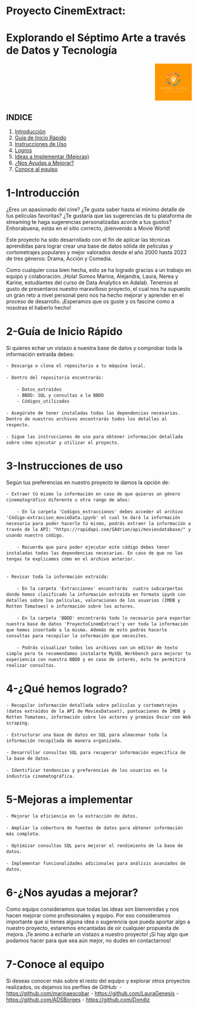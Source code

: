 # Proyecto CinemExtract: 
# Explorando el Séptimo Arte a través de Datos y Tecnología

<div align="right">
  <img src="https://github.com/karinem0/Adalab-proyecto-da-promo-G-modulo-2-team-1/blob/main/logo-equipo.png" alt="Descripción de la imagen" width="100">
</div>


## INDICE

1. [Introducción](#1-introducción)
2. [Guía de Inicio Rápido](#2-guía-de-inicio-rápido)
3. [Instrucciones de Uso](#3-instrucciones-de-uso)
4. [Logros](#4-logros)
5. [Ideas a Implementar (Mejoras)](#5-ideas-a-implementar-mejoras)
6. [¿Nos Ayudas a Mejorar?](#6-nos-ayudas-a-mejorar)
7. [Conoce al equipo](#7-Conoce-al-equipo)

# 1-Introducción 

¿Eres un apasionado del cine? ¿Te gusta saber hasta el mínimo detalle de tus películas favoritas? ¿Te gustaría que las sugerencias de tu plataforma de streaming te haga sugerencias personalizadas acorde a tus gustos? Enhorabuena, estás en el sitio correcto, ¡bienvenido a Movie World! 

Este proyecto ha sido desarrollado con el fin de aplicar las técnicas aprendidas para lograr crear una base de datos sólida de películas y cortometrajes populares y mejor valorados desde el año 2000 hasta 2023 de tres géneros: Drama, Acción y Comedia. 

Como cualquier cosa bien hecha, esto se ha logrado gracias a un trabajo en equipo y colaboración. 
¡Hola! Somos Marina, Alejandra, Laura, Nerea y Karine, estudiantes del curso de Data Analytics en Adalab. 
Tenemos el gusto de presentaros nuestro maravilloso proyecto, el cual nos ha supuesto un gran reto a nivel personal pero nos ha hecho mejorar y aprender en el proceso de desarrollo. 
¡Esperamos que os guste y os fascine como a nosotras el haberlo hecho!


# 2-Guía de Inicio Rápido

Si quieres echar un vistazo a nuestra base de datos y comprobar toda la información extraída debes:

    - Descarga o clona el repositorio a tu máquina local.

    - Dentro del repositorio encontrarás: 

        - Datos_extraídos
        - BBDD: SQL y consultas a la BBDD
        - Códigos_utilizados

    - Asegúrate de tener instaladas todas las dependencias necesarias. Dentro de nuestros archivos encontrarás todos los detalles al respecto. 

    - Sigue las instrucciones de uso para obtener información detallada sobre cómo ejecutar y utilizar el proyecto.


# 3-Instrucciones de uso

Según tus preferencias en nuestro proyecto te damos la opción de:

    - Extraer tú mismo la información en caso de que quieras un género cinematográfico diferente u otro rango de años:

        - En la carpeta 'Codigos_extracciones' debes acceder al archivo 'Código-extraccion_movieData.ipynb' el cual te dará la información necesaria para poder hacerlo tú mismo, podrás extraer la información a través de la API: "https://rapidapi.com/SAdrian/api/moviesdatabase/" y usando nuestro código. 

        - Recuerda que para poder ejecutar este código debes tener instaladas todas las dependencias necesarias. En caso de que no las tengas te explicamos cómo en el archivo anterior. 


    - Revisar toda la información extraída: 

        - En la carpeta 'Extracciones' encontrarás  cuatro subcarpertas donde hemos clasificado la información extraída en formato ipynb con detalles sobre las películas, valoraciones de los usuarios (IMDB y Rotten Tomatoes) e información sobre los actores.

        - En la carpeta 'BBDD' encontrarás todo lo necesario para exportar nuestra base de datos 'ProyectoCinemExtract'y ver toda la información que hemos insertado a la misma. Además de esto podrás hacerle consultas para recopilar la información que necesites. 

        - Podrás visualizar todos los archivos con un editor de texto simple pero te recomendamos instalarte MySQL Workbench para mejorar tu experiencia con nuestra BBDD y en caso de interés, esto te permitirá realizar consultas. 


# 4-¿Qué hemos logrado? 

    - Recopilar información detallada sobre películas y cortometrajes (datos extraídos de la API de MoviesDataset), puntuaciones de IMDB y Rotten Tomatoes, información sobre los actores y premios Oscar con Web scraping. 

    - Estructurar una base de datos en SQL para almacenar toda la información recopilada de manera organizada.

    - Desarrollar consultas SQL para recuperar información específica de la base de datos.

    - Identificar tendencias y preferencias de los usuarios en la industria cinematográfica.


# 5-Mejoras a implementar 

    - Mejorar la eficiencia en la extracción de datos.

    - Ampliar la cobertura de fuentes de datos para obtener información más completa.

    - Optimizar consultas SQL para mejorar el rendimiento de la base de datos.

    - Implementar funcionalidades adicionales para análisis avanzados de datos.

# 6-¿Nos ayudas a mejorar?

Como equipo consideramos que todas las ideas son bienvenidas y nos hacen mejorar como profesionales y equipo. Por eso consideramos importante que si tienes alguna idea o sugerencia que pueda aportar algo a nuestro proyecto, estaremos encantadas de oír cualquier propuesta de mejora. 
¡Te animo a echarle un vistazo a nuestro proyecto! ¡Si hay algo que podamos hacer para que sea aún mejor, no dudes en contactarnos!

# 7-Conoce al equipo

Si deseas conocer más sobre el resto del equipo y explorar otros proyectos realizados, os dejamos los perfiles de GitHub:
    - https://github.com/marinaescobar
    - https://github.com/LauraGenesis
    - https://github.com/ADSBorges
    - https://github.com/Dondiz 











